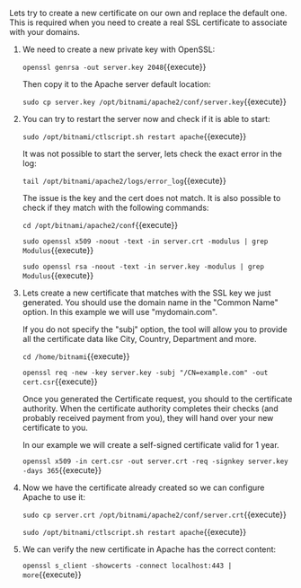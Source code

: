 Lets try to create a new certificate on our own and replace the default one. This is required when you need to create a real SSL certificate to associate with your domains.

1. We need to create a new private key with OpenSSL:

    `openssl genrsa -out server.key 2048`{{execute}}
    
    Then copy it to the Apache server default location:
    
    `sudo cp server.key /opt/bitnami/apache2/conf/server.key`{{execute}}
    
2. You can try to restart the server now and check if it is able to start:

    `sudo /opt/bitnami/ctlscript.sh restart apache`{{execute}}
    
    It was not possible to start the server, lets check the exact error in the log:
    
    `tail /opt/bitnami/apache2/logs/error_log`{{execute}}
    
    The issue is the key and the cert does not match. It is also possible to check if they match with the following commands:
    
    `cd /opt/bitnami/apache2/conf`{{execute}}
    
    `sudo openssl x509 -noout -text -in server.crt -modulus | grep Modulus`{{execute}}
    
    `sudo openssl rsa -noout -text -in server.key -modulus | grep Modulus`{{execute}}
    
    
3. Lets create a new certificate that matches with the SSL key we just generated. You should use the domain name in the "Common Name" option. In this example we will use "mydomain.com".

    If you do not specify the "subj" option, the tool will allow you to provide all the certificate data like City, Country, Department and more.

    `cd /home/bitnami`{{execute}}
    
    `openssl req -new -key server.key -subj "/CN=example.com" -out cert.csr`{{execute}}
    
    Once you generated the Certificate request, you should to the certificate authority. When the certificate authority completes their checks (and probably received payment from you), they will hand over your new certificate to you. 
    
    In our example we will create a self-signed certificate valid for 1 year.
    
    `openssl x509 -in cert.csr -out server.crt -req -signkey server.key -days 365`{{execute}}
    
4. Now we have the certificate already created so we can configure Apache to use it:

    `sudo cp server.crt /opt/bitnami/apache2/conf/server.crt`{{execute}}
    
    `sudo /opt/bitnami/ctlscript.sh restart apache`{{execute}}
    
5. We can verify the new certificate in Apache has the correct content:

    `openssl s_client -showcerts -connect localhost:443 | more`{{execute}}
    
